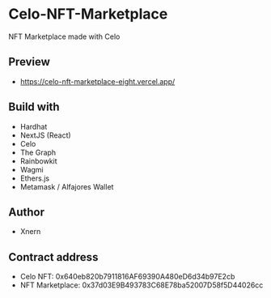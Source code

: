 # Celo-NFT-Marketplace

  NFT Marketplace made with Celo

  ## Preview

  - https://celo-nft-marketplace-eight.vercel.app/

  ## Build with

  - Hardhat
  - NextJS (React)
  - Celo
  - The Graph
  - Rainbowkit
  - Wagmi
  - Ethers.js
  - Metamask / Alfajores Wallet

  ## Author

  - Xnern
  ## Contract address

  - Celo NFT: 0x640eb820b7911816AF69390A480eD6d34b97E2cb
  - NFT Marketplace: 0x37d03E9B493783C68E78ba52007D58f5D44026cc
